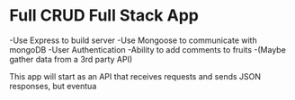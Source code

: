 # Full CRUD Full Stack App

-Use Express to build server
-Use Mongoose to communicate with mongoDB
-User Authentication
-Ability to add comments to fruits
-(Maybe gather data from a 3rd party API)

This app will start as an API that receives requests and sends JSON responses, but eventua